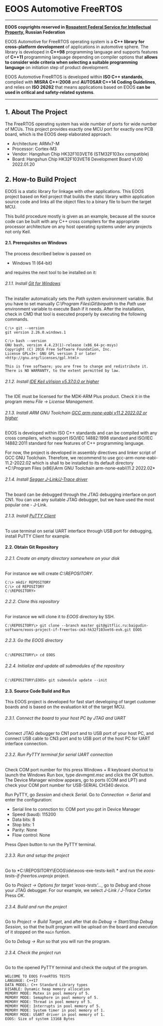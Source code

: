 # EOOS Automotive FreeRTOS
---

**EOOS copyrights reserved in [Rospatent Federal Service for Intellectual Property]( https://www1.fips.ru/registers-doc-view/fips_servlet?DB=EVM&DocNumber=2017664105&TypeFile=html), Russian Federation**

EOOS Automotive for FreeRTOS operating system is a **C++ library for cross-platform development** of 
applications in automotive sphere. The library is developed in **C++98** programming language and supports 
features of **C++11** programming language depending on compiler options that 
**allows to consider wide criteria when selecting a suitable programming language** on initiation step 
of product development.

EOOS Automotive FreeRTOS is developed within **ISO C++ standards**, complied with **MISRA C++:2008** and 
**AUTOSAR C++14 Coding Guidelines**, and relies on **ISO 26262** that means applications based on EOOS 
**can be used in critical and safety-related systems**.

---

## 1. About The Project

The FreeRTOS operating system has wide number of ports for wide number of MCUs. 
This project provides exactly one MCU port for exactly one PCB board, 
which is the EOOS deep elaborated approach.

- Architecture: ARMv7-M
- Processor: Cortex-M3
- Vendor: Hangshun Chip HK32F103VET6 (STM32F103xx compatible)
- Board: Hangshun Chip HK32F103VET6 Development Board v1.00 2022.01.20



## 2. How-to Build Project

EOOS is a static library for linkage with other applications. This EOOS project based on Keil project that 
builds the static library within application source code and links all the object files to a binary file 
to burn the target MCU.

This build procedure mostly is given as an example, because all the source code can be built with any C++ 
cross compilers for the appropriate processor architecture on any host operating systems under 
any projects not only Keil.


#### 2.1. Prerequisites on Windows

The process described below is passed on 

- Windows 11 (64-bit)

and requires the next tool to be installed on it:

###### 2.1.1. Install [Git for Windows](https://git-scm.com/downloads)

The installer automatically sets the *Path* system environment variable.
But you have to set manually *C:\Program Files\Git\binpath* to the *Path* user environment variable to execute Bash if it needs. 
After the installation, check in CMD that tool is executed properly by executing the following commands.

```
C:\> git --version
git version 2.26.0.windows.1
 
C:\> bash --version
GNU bash, version 4.4.23(1)-release (x86_64-pc-msys)
Copyright (C) 2016 Free Software Foundation, Inc.
License GPLv3+: GNU GPL version 3 or later <http://gnu.org/licenses/gpl.html>
 
This is free software; you are free to change and redistribute it.
There is NO WARRANTY, to the extent permitted by law.
```

###### 2.1.2. Install [IDE Keil uVision v5.37.0.0 or higher](https://www.keil.com/download/)

The IDE must be licensed for the MDK-ARM Plus product. Check it in the program menu *File -> License Management*.

###### 2.1.3. Install ARM GNU Toolchain [GCC arm-none-eabi v11.2 2022.02 or higher](https://developer.arm.com/downloads/-/arm-gnu-toolchain-downloads)

EOOS is developed within ISO C++ standards and can be compiled with any cross compilers, 
which support ISO/IEC 14882:1998 standard and ISO/IEC 14882:2011 standard for new
features of C++ programming language.

For now, the project is developed in assembly directives and linker script of GCC GNU Toolchain.
Therefore, we recommend to use gcc-arm-none-eabi-11.2-2022.02 which is shall to be installed 
to its default directory *C:\Program Files (x86)\Arm GNU Toolchain arm-none-eabi\11.2 2022.02\*

###### 2.1.4. Install [Segger J-Link/J-Trace driver](https://www.segger.com/downloads/jlink/)

The board can be debugged through the JTAG debugging interface on port CN1. 
You can use any suitable JTAG debugger, but we have used the most popular one - J-Link.

###### 2.1.3. Install [PuTTY Client](https://www.putty.org/)

To use terminal on serial UART interface through USB port for debugging, install PuTTY Client for example.


#### 2.2. Obtain Git Repository

###### 2.2.1. Create an empty directory somewhere on your disk

For instance we will create *C:\REPOSITORY*.

```
C:\> mkdir REPOSITORY
C:\> cd REPOSITORY
C:\REPOSITORY>
```

###### 2.2.2. Clone this repository

For instance we will clone it to *EOOS* directory by SSH.

```
C:\REPOSITORY\> git clone --branch master git@gitflic.ru:baigudin-software/eoos-project-if-freertos-cm3-hk32f103vet6-evk.git EOOS
```

###### 2.2.3. Go the EOOS directory

```
C:\REPOSITORY\> cd EOOS
```

###### 2.2.4. Initialize and update all submodules of the repository

```
C:\REPOSITORY\EOOS> git submodule update --init
```


#### 2.3. Source Code Build and Run

This EOOS project is developed for fast start developing of target customer boards
and is based on the evaluation kit of the target MCU.

###### 2.3.1. Connect the board to your host PC by JTAG and UART

Connect JTAG debugger to CN1 port and to USB port of your host PC, and connect USB cable 
to CN3 port and to USB port of the host PC for UART interface connection.

###### 2.3.2. Run PyTTY terminal for serial UART connection

Check COM port number for this press Windows + R keyboard shortcut to launch the Windows Run box, 
type *devmgmt.msc* and click the *OK* button. The Device Manager window appears, go to ports (COM and LPT)
and check your COM port number for USB-SERIAL CH340 device.

Run PyTTY, go *Session* and check *Serial*. Go to *Connection -> Serial* and enter the configuration:

- Serial line to connction to: COM port you got in Device Manager
- Speed (baud): 115200
- Data bits: 8
- Stop bits: 1
- Parity: None
- Flow control: None

Press *Open* button to run the PyTTY terminal.

###### 2.3.3. Run and setup the project

Go to *C:\REPOSITORY\EOOS\ide\eoos-exe-tests-keil\ * and run the *eoos-tests-if-freertos.uvprojx* project.

Go to *Project -> Options for target 'eoos-tests'...*, go to *Debug* and chose your JTAG debugger. 
For our example, we select *J-Link / J-Trace Cortex* Press *OK*.

###### 2.3.4. Build and run the project

Go to *Project -> Build Target*, and after that do *Debug -> Start/Stop Debug Session*, so that 
the built program will be upload on the board and execution of it stopped on the `main` funtion.

Go to *Debug -> Run* so that you will run the program.

###### 2.3.4. Check the project run

Go to the opened PyTTY terminal and check the output of the program.

```
WELCOME TO EOOS FreeRTOS TESTS
LANGUAGE: C++17
DATA MODEL: C++ Standard Library types
DISABLE: Dynamic heap memory allocation
MEMORY MODE: Mutex in pool memory of 5.
MEMORY MODE: Semaphore in pool memory of 5.
MEMORY MODE: Thread in pool memory of 5.
MEMORY MODE: Interrupts in pool memory of 5.
MEMORY MODE: System timer in pool memory of 1.
MEMORY MODE: USART driver in pool memory of 1.
EOOS: Size of system 13168 Bytes
```
